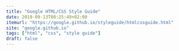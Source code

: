 ```yaml
---
title: "Google HTML/CSS Style Guide"
date: 2019-09-13T08:25:49+02:00
itemurl: "https://google.github.io/styleguide/htmlcssguide.html"
site: "google.github.io"
tags: ["html", "css", "style guide"]
draft: false
---
```


